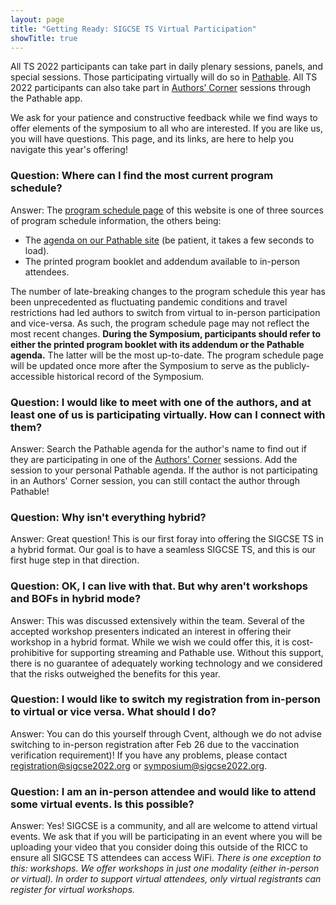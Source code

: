 ```yaml
---
layout: page
title: "Getting Ready: SIGCSE TS Virtual Participation"
showTitle: true
---
```


All TS 2022 participants can take part in daily plenary sessions, panels, and special sessions.  Those participating virtually will do so in [Pathable](/participants/pathable). All TS 2022 participants can also take part in [Authors’ Corner](/participants/virtual-program-experience#authors-corner) sessions through the Pathable app.  

We ask for your patience and constructive feedback while we find ways to offer elements of the symposium to all who are interested.  If you are like us, you will have questions. This page, and its links, are here to help you navigate this year's offering!

### Question: Where can I find the most current program schedule?

Answer:  The [program schedule page](/schedule) of this website is one of three sources of program schedule information, the others being:
- The [agenda on our Pathable site](https://sigcse2022.us2.pathable.com/agenda) (be patient, it takes a few seconds to load).
- The printed program booklet and addendum available to in-person attendees.

The number of late-breaking changes to the program schedule this year has been unprecedented as fluctuating pandemic conditions and travel restrictions had led authors to switch from virtual to in-person participation and vice-versa. As such, the program schedule page may not reflect the most recent changes. **During the Symposium, participants should refer to either the printed program booklet with its addendum or the Pathable agenda.** The latter will be the most up-to-date. The program schedule page will be updated once more after the Symposium to serve as the publicly-accessible historical record of the Symposium.

### Question: I would like to meet with one of the authors, and at least one of us is participating virtually. How can I connect with them?

Answer: Search the Pathable agenda for the author's name to find out if they are participating in one of the [Authors' Corner](/participants/virtual-program-experience#authors-corner) sessions. Add the session to your personal Pathable agenda. If the author is not participating in an Authors' Corner session, you can still contact the author through Pathable!

### Question: Why isn't everything hybrid?

Answer: Great question! This is our first foray into offering the SIGCSE TS in a hybrid format.  Our goal is to have a seamless SIGCSE TS, and this is our first huge step in that direction.  

### Question: OK, I can live with that. But why aren't workshops and BOFs in hybrid mode?

Answer:  This was discussed extensively within the team. Several of the accepted workshop presenters indicated an interest in offering their workshop in a hybrid format. While we wish we could offer this, it is cost-prohibitive for supporting streaming and Pathable use. Without this support, there is no guarantee of adequately working technology and we considered that the risks outweighed the benefits for this year.  

### Question:  I would like to switch my registration from in-person to virtual or vice versa.  What should I do?

Answer: You can do this yourself through Cvent, although we do not advise switching to in-person registration after Feb 26 due to the vaccination verification requirement)!  If you have any problems, please contact <registration@sigcse2022.org> or <symposium@sigcse2022.org>.

### Question: I am an in-person attendee and would like to attend some virtual events. Is this possible?

Answer:  Yes! SIGCSE is a community, and all are welcome to attend virtual events.  We ask that if you will be participating in an event where you will be uploading your video that you consider doing this outside of the RICC to ensure all SIGCSE TS attendees can access WiFi.  *There is one exception to this: workshops.  We offer workshops in just one modality (either in-person or virtual). In order to support virtual attendees, only virtual registrants can register for virtual workshops.*
